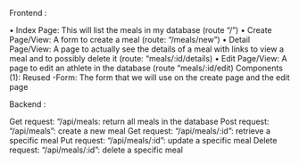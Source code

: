 Frontend :

• Index Page: This will list the meals in my database (route “/”) 
• Create Page/View: A form to create a meal (route: “/meals/new”) 
• Detail Page/View: A page to actually see the details of a meal with links to view a meal and to possibly delete it (route: “meals/:id/details) 
• Edit Page/View: A page to edit an athlete in the database (route “meals/:id/edit) 
Components (1): Reused -Form: The form that we will use on the create page and the edit page

Backend : 

Get request: “/api/meals: return all meals in the database
Post request: “/api/meals”: create a new meal
Get request: “/api/meals/:id”: retrieve a specific meal
Put request: “/api/meals/:id”: update a specific meal
Delete request: “/api/meals/:id”: delete a specific meal

